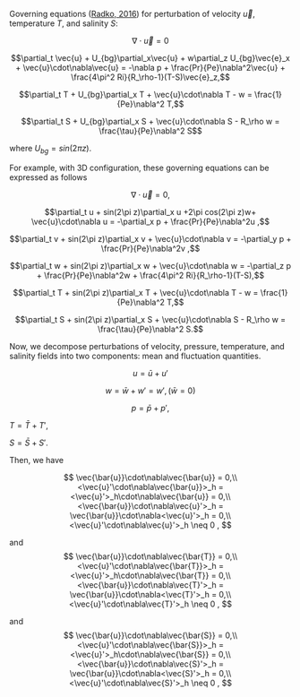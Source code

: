 Governing equations ([Radko, 2016](https://doi.org/10.1017/jfm.2016.547)) for perturbation of velocity $\vec{u}$, temperature $T$, and salinity $S$:

$$\nabla\cdot \vec{u} = 0$$

$$\partial_t \vec{u} + U_{bg}\partial_x\vec{u} + w\partial_z U_{bg}\vec{e}_x + \vec{u}\cdot\nabla\vec{u} = -\nabla p + \frac{Pr}{Pe}\nabla^2\vec{u} + \frac{4\pi^2 Ri}{R_\rho-1}(T-S)\vec{e}_z,$$

$$\partial_t T + U_{bg}\partial_x T + \vec{u}\cdot\nabla T - w = \frac{1}{Pe}\nabla^2 T,$$

$$\partial_t S + U_{bg}\partial_x S + \vec{u}\cdot\nabla S - R_\rho w = \frac{\tau}{Pe}\nabla^2 S$$

where $U_{bg}=sin(2\pi z)$.

For example, with 3D configuration, these governing equations can be expressed as follows

$$\nabla\cdot \vec{u} = 0,$$

$$\partial_t u + sin(2\pi z)\partial_x u +2\pi cos(2\pi z)w+ \vec{u}\cdot\nabla u = -\partial_x p + \frac{Pr}{Pe}\nabla^2u ,$$

$$\partial_t v + sin(2\pi z)\partial_x v + \vec{u}\cdot\nabla v = -\partial_y p + \frac{Pr}{Pe}\nabla^2v ,$$

$$\partial_t w + sin(2\pi z)\partial_x w + \vec{u}\cdot\nabla w = -\partial_z p + \frac{Pr}{Pe}\nabla^2w + \frac{4\pi^2 Ri}{R_\rho-1}(T-S),$$

$$\partial_t T + sin(2\pi z)\partial_x T + \vec{u}\cdot\nabla T - w = \frac{1}{Pe}\nabla^2 T,$$

$$\partial_t S + sin(2\pi z)\partial_x S + \vec{u}\cdot\nabla S - R_\rho w = \frac{\tau}{Pe}\nabla^2 S.$$

Now, we decompose perturbations of velocity, pressure, temperature, and salinity fields into two components: mean and fluctuation quantities.

$$u = \bar{u}+u'$$

$$w = \bar{w}+w' = w', (\bar{w}=0)$$

$$p = \bar{p}+p',$$

$T = \bar{T}+T',$

$S = \bar{S}+S'.$

Then, we have

$$
\vec{\bar{u}}\cdot\nabla\vec{\bar{u}} = 0,\\
<\vec{u}'\cdot\nabla\vec{\bar{u}}>_h = <\vec{u}'>_h\cdot\nabla\vec{\bar{u}} = 0,\\
<\vec{\bar{u}}\cdot\nabla\vec{u}'>_h = \vec{\bar{u}}\cdot\nabla<\vec{u}'>_h = 0,\\
<\vec{u}'\cdot\nabla\vec{u}'>_h  \neq 0 ,
$$

and 
$$
\vec{\bar{u}}\cdot\nabla\vec{\bar{T}} = 0,\\
<\vec{u}'\cdot\nabla\vec{\bar{T}}>_h = <\vec{u}'>_h\cdot\nabla\vec{\bar{T}} = 0,\\
<\vec{\bar{u}}\cdot\nabla\vec{T}'>_h = \vec{\bar{u}}\cdot\nabla<\vec{T}'>_h = 0,\\
<\vec{u}'\cdot\nabla\vec{T}'>_h  \neq 0 ,
$$

and 
$$
\vec{\bar{u}}\cdot\nabla\vec{\bar{S}} = 0,\\
<\vec{u}'\cdot\nabla\vec{\bar{S}}>_h = <\vec{u}'>_h\cdot\nabla\vec{\bar{S}} = 0,\\
<\vec{\bar{u}}\cdot\nabla\vec{S}'>_h = \vec{\bar{u}}\cdot\nabla<\vec{S}'>_h = 0,\\
<\vec{u}'\cdot\nabla\vec{S}'>_h  \neq 0 ,
$$